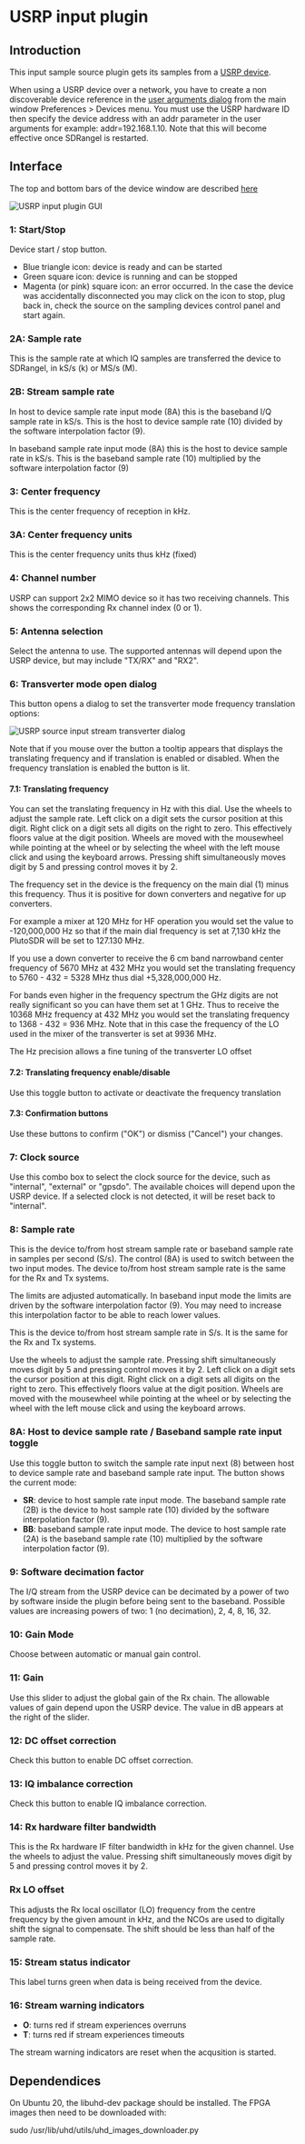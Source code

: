 <h1>USRP input plugin</h1>

<h2>Introduction</h2>

This input sample source plugin gets its samples from a [USRP device](https://www.ettus.com/product-categories/usrp-bus-series/).

When using a USRP device over a network, you have to create a non discoverable device reference in the [user arguments dialog](https://github.com/f4exb/sdrangel/blob/master/sdrgui/deviceuserargs.md) from the main window Preferences > Devices menu. You must use the USRP hardware ID then specify the device address with an addr parameter in the user arguments for example: addr=192.168.1.10. Note that this will become effective once SDRangel is restarted.

<h2>Interface</h2>

The top and bottom bars of the device window are described [here](../../../sdrgui/device/readme.md)

![USRP input plugin GUI](../../../doc/img/USRPInput_plugin.png)

<h3>1: Start/Stop</h3>

Device start / stop button.

  - Blue triangle icon: device is ready and can be started
  - Green square icon: device is running and can be stopped
  - Magenta (or pink) square icon: an error occurred. In the case the device was accidentally disconnected you may click on the icon to stop, plug back in, check the source on the sampling devices control panel and start again.

<h3>2A: Sample rate</h3>

This is the sample rate at which IQ samples are transferred the device to SDRangel, in kS/s (k) or MS/s (M).

<h3>2B: Stream sample rate</h3>

In host to device sample rate input mode (8A) this is the baseband I/Q sample rate in kS/s. This is the host to device sample rate (10) divided by the software interpolation factor (9).

In baseband sample rate input mode (8A) this is the host to device sample rate in kS/s. This is the baseband sample rate (10) multiplied by the software interpolation factor (9)

<h3>3: Center frequency</h3>

This is the center frequency of reception in kHz.

<h3>3A: Center frequency units</h3>

This is the center frequency units thus kHz (fixed)

<h3>4: Channel number</h3>

USRP can support 2x2 MIMO device so it has two receiving channels. This shows the corresponding Rx channel index (0 or 1).

<h3>5: Antenna selection</h3>

Select the antenna to use. The supported antennas will depend upon the USRP device, but may include "TX/RX" and "RX2".

<h3>6: Transverter mode open dialog</h3>

This button opens a dialog to set the transverter mode frequency translation options:

![USRP source input stream transverter dialog](../../../doc/img/RTLSDR_plugin_xvrt.png)

Note that if you mouse over the button a tooltip appears that displays the translating frequency and if translation is enabled or disabled. When the frequency translation is enabled the button is lit.

<h4>7.1: Translating frequency</h4>

You can set the translating frequency in Hz with this dial. Use the wheels to adjust the sample rate. Left click on a digit sets the cursor position at this digit. Right click on a digit sets all digits on the right to zero. This effectively floors value at the digit position. Wheels are moved with the mousewheel while pointing at the wheel or by selecting the wheel with the left mouse click and using the keyboard arrows. Pressing shift simultaneously moves digit by 5 and pressing control moves it by 2.

The frequency set in the device is the frequency on the main dial (1) minus this frequency. Thus it is positive for down converters and negative for up converters.

For example a mixer at 120 MHz for HF operation you would set the value to -120,000,000 Hz so that if the main dial frequency is set at 7,130 kHz the PlutoSDR will be set to 127.130 MHz.

If you use a down converter to receive the 6 cm band narrowband center frequency of 5670 MHz at 432 MHz you would set the translating frequency to 5760 - 432 = 5328 MHz thus dial +5,328,000,000 Hz.

For bands even higher in the frequency spectrum the GHz digits are not really significant so you can have them set at 1 GHz. Thus to receive the 10368 MHz frequency at 432 MHz you would set the translating frequency to 1368 - 432 = 936 MHz. Note that in this case the frequency of the LO used in the mixer of the transverter is set at 9936 MHz.

The Hz precision allows a fine tuning of the transverter LO offset

<h4>7.2: Translating frequency enable/disable</h4>

Use this toggle button to activate or deactivate the frequency translation

<h4>7.3: Confirmation buttons</h4>

Use these buttons to confirm ("OK") or dismiss ("Cancel") your changes.

<h3>7: Clock source</h3>

Use this combo box to select the clock source for the device, such as "internal", "external" or "gpsdo". The available choices will depend upon the USRP device. If a selected clock is not detected, it will be reset back to "internal".

<h3>8: Sample rate</h3>

This is the device to/from host stream sample rate or baseband sample rate in samples per second (S/s). The control (8A) is used to switch between the two input modes. The device to/from host stream sample rate is the same for the Rx and Tx systems.

The limits are adjusted automatically. In baseband input mode the limits are driven by the software interpolation factor (9). You may need to increase this interpolation factor to be able to reach lower values.

This is the device to/from host stream sample rate in S/s. It is the same for the Rx and Tx systems.

Use the wheels to adjust the sample rate. Pressing shift simultaneously moves digit by 5 and pressing control moves it by 2. Left click on a digit sets the cursor position at this digit. Right click on a digit sets all digits on the right to zero. This effectively floors value at the digit position. Wheels are moved with the mousewheel while pointing at the wheel or by selecting the wheel with the left mouse click and using the keyboard arrows.

<h3>8A: Host to device sample rate / Baseband sample rate input toggle</h3>

Use this toggle button to switch the sample rate input next (8) between host to device sample rate and baseband sample rate input. The button shows the current mode:

  - **SR**: device to host sample rate input mode. The baseband sample rate (2B) is the device to host sample rate (10) divided by the software interpolation factor (9).
  - **BB**: baseband sample rate input mode. The device to host sample rate (2A) is the baseband sample rate (10) multiplied by the software interpolation factor (9).

<h3>9: Software decimation factor</h3>

The I/Q stream from the USRP device can be decimated by a power of two by software inside the plugin before being sent to the baseband. Possible values are increasing powers of two: 1 (no decimation), 2, 4, 8, 16, 32.

<h3>10: Gain Mode</h2>

Choose between automatic or manual gain control.

<h3>11: Gain</h2>

Use this slider to adjust the global gain of the Rx chain. The allowable values of gain depend upon the USRP device. The value in dB appears at the right of the slider.

<h3>12: DC offset correction</h2>

Check this button to enable DC offset correction.

<h3>13: IQ imbalance correction</h2>

Check this button to enable IQ imbalance correction.

<h3>14: Rx hardware filter bandwidth</h3>

This is the Rx hardware IF filter bandwidth in kHz for the given channel. Use the wheels to adjust the value. Pressing shift simultaneously moves digit by 5 and pressing control moves it by 2.

<h3>Rx LO offset</h3>

This adjusts the Rx local oscillator (LO) frequency from the centre frequency by the given amount in kHz, and the NCOs are used to digitally shift the signal to compensate. The shift should be less than half of the sample rate.

<h3>15: Stream status indicator</h3>

This label turns green when data is being received from the device.

<h3>16: Stream warning indicators</h3>

  - **O**: turns red if stream experiences overruns
  - **T**: turns red if stream experiences timeouts

The stream warning indicators are reset when the acqusition is started.

<h2>Dependendices</h2>

On Ubuntu 20, the libuhd-dev package should be installed. The FPGA images then need to be downloaded with:

sudo /usr/lib/uhd/utils/uhd_images_downloader.py

